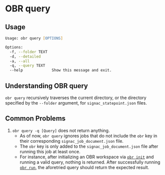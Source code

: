 # OBR query

## Usage
```zsh
Usage: obr query [OPTIONS]

Options:
  -f, --folder TEXT
  -d, --detailed
  -a, --all
  -q, --query TEXT
  --help             Show this message and exit.
```

## Understanding OBR query
`obr query` recursively traverses the current directory, or the directory specified by the `--folder` argument, for `signac_statepoint.json` files.

## Common Problems

1. `obr query -q [Query]` does not return anything.
     - As of now, `obr query` ignores jobs that do not include the `obr` key in their corresponding `signac_job_document.json` file.
     - The `obr` key is only added to the `signac_job_document.json` file after running this job at least once.
     - For instance, after initializing an OBR workspace via [`obr init`](init.md) and running a valid query, nothing is returned. After successfully running [`obr run`](run.md), the aforetried query should return the expected result.